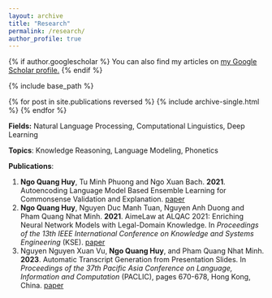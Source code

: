 ```yaml
---
layout: archive
title: "Research"
permalink: /research/
author_profile: true
---
```


{% if author.googlescholar %}
  You can also find my articles on <u><a href="{{author.googlescholar}}">my Google Scholar profile</a>.</u>
{% endif %}

{% include base_path %}

{% for post in site.publications reversed %}
  {% include archive-single.html %}
{% endfor %}

**Fields:** Natural Language Processing, Computational Linguistics, Deep Learning

**Topics**: Knowledge Reasoning, Language Modeling, Phonetics

**Publications**:

1. **Ngo Quang Huy**, Tu Minh Phuong and Ngo Xuan Bach. **2021**. Autoencoding Language Model Based Ensemble Learning for Commonsense Validation and Explanation. [paper](https://arxiv.org/abs/2204.03324)
2. **Ngo Quang Huy**, Nguyen Duc Manh Tuan, Nguyen Anh Duong and Pham Quang Nhat Minh. **2021**. AimeLaw at ALQAC 2021: Enriching Neural Network Models with Legal-Domain Knowledge. In *Proceedings of the 13th IEEE International Conference on Knowledge and Systems Engineering* (KSE). [paper](https://ieeexplore.ieee.org/document/9648636/)
3. Nguyen Nguyen Xuan Vu, **Ngo Quang Huy**, and Pham Quang Nhat Minh. **2023**. Automatic Transcript Generation from Presentation Slides. In *Proceedings of the 37th Pacific Asia Conference on Language, Information and Computation* (PACLIC), pages 670-678, Hong Kong, China. [paper](https://aclanthology.org/2023.paclic-1.67/)
